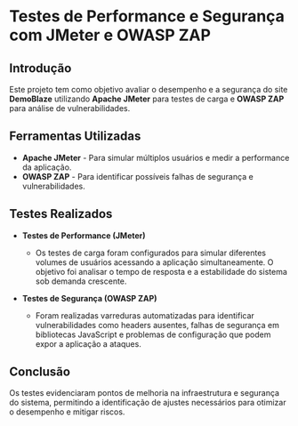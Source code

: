 # Testes de Performance e Segurança com JMeter e OWASP ZAP

## Introdução
Este projeto tem como objetivo avaliar o desempenho e a segurança do site **DemoBlaze** utilizando **Apache JMeter** para testes de carga e **OWASP ZAP** para análise de vulnerabilidades.

## Ferramentas Utilizadas
- **Apache JMeter** - Para simular múltiplos usuários e medir a performance da aplicação.
- **OWASP ZAP** - Para identificar possíveis falhas de segurança e vulnerabilidades.

## Testes Realizados

- **Testes de Performance (JMeter)**
  - Os testes de carga foram configurados para simular diferentes volumes de usuários acessando a aplicação simultaneamente. O objetivo foi analisar o tempo de resposta e a estabilidade do sistema sob demanda crescente.

- **Testes de Segurança (OWASP ZAP)**
  - Foram realizadas varreduras automatizadas para identificar vulnerabilidades como headers ausentes, falhas de segurança em bibliotecas JavaScript e problemas de configuração que podem expor a aplicação a ataques.

## Conclusão
Os testes evidenciaram pontos de melhoria na infraestrutura e segurança do sistema, permitindo a identificação de ajustes necessários para otimizar o desempenho e mitigar riscos.
